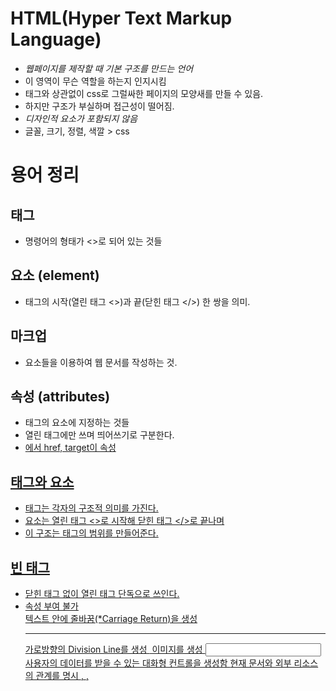 # HTML(Hyper Text Markup Language)
- *웹페이지를 제작할 때 기본 구조를 만드는 언어*
-	이 영역이 무슨 역할을 하는지 인지시킴
-	태그와 상관없이 css로 그럴싸한 페이지의 모양새를 만들 수 있음.
-	하지만 구조가 부실하며 접근성이 떨어짐.
- *디자인적 요소가 포함되지 않음*
- 글꼴, 크기, 정렬, 색깔 > css


# 용어 정리
## 태그
- 명령어의 형태가 <>로 되어 있는 것들

## 요소 (element)
- 태그의 시작(열린 태그 <>)과 끝(닫힌 태그 </>) 한 쌍을 의미.

## 마크업
- 요소들을 이용하여 웹 문서를 작성하는 것.

## 속성 (attributes)
- 태그의 요소에 지정하는 것들
- 열린 태그에만 쓰며 띄어쓰기로 구분한다.
- <a href="" target="_blank">에서 href, target이 속성

## 태그와 요소
- 태그는 각자의 구조적 의미를 가진다.
- 요소는 열린 태그 <>로 시작해 닫힌 태그 </>로 끝나며
- 이 구조는 태그의 범위를 만들어준다.

## 빈 태그
- 닫힌 태그 없이 열린 태그 단독으로 쓰인다.
- 속성 부여 불가
  <br> 텍스트 안에 줄바꿈(*Carriage Return)을 생성
  <hr> 가로방향의 Division Line를 생성
  <img>	이미지를 생성
  <input>	사용자의 데이터를 받을 수 있는 대화형 컨트롤을 생성함
  <link>	현재 문서와 외부 리소스의 관계를 명시
  <meta>	<base>, <link>, <script>, <style>, <title>과 같은 다른 메타 관련 요소로 나타낼 수 없는 메타데이터를 나타냄

## 속성(attributes) = "값(value)"
- 속성
  + 태그의 기능을 확장해서 사용할 수 있게 한다.
  + 속성은 열린 태그 안에 작성하며 띄어쓰기로 구분한다.
       <TAG 속성="값"></TAG>
       <a href="#" class="naver-link">네이버</a>

### 논리 속성
- 별도의 값 없이 사용
- 쓰면 적용, 안 쓰면 미적용
-	select, disabled 등이 있다

### 개별 속성
- 특정 태그에 특정하게 쓸 수 있는 속성
- ex) a-href / img-src

### 전역 속성
- HTML 요소 공통으로 사용 가능한 속성
- 태그 상관없이 쓸 수 있는 속성
- *id*
  + 요소에 고유의 식별자를 정의
	+ 한 요소에 유일한 id를 가질 수 있다
- *class*
  + 요소에 별칭을 지정
  + 여러 요소를 같은 클래스로 그룹화
  + 한 요소에 여러 class(공백으로 구분)
- *style*
  + 요소에 직접 스타일을 지정할 수 있다(인라인 스타일)
- *title*
  + 요소에 마우스 포커스했을 때 설명 지정
	+ <abbr>의 속성이기도 함
- data-*
  사용자 정의 데이터 속성
   JS에서 이용할 수 있는 데이터를 저장해두는 용도


## 부모요소 / 자식요소 - 형제요소
- 태그는 *중첩* 기능을 통해 부모 자식요소의 단계적 구조 만들 수 있다.
<nav>			       부모
  <h1>대전 맛집></h1>   nav 자식, ul 형제
  <ul>                 nav 자식, h1 형제
    <li>성심당1</li>    nav 후손, ul 자식, li 형제
    <li>성심당2</li>
    <li>성심당3</li>
  </ul>
</nav>

## 블록 요소와 인라인 요소
### 1. 블록 요소
- 사용 가능한 최대 가로 너비를 점유(100%)
  + 마크업 시 자동으로 줄바꿈이 일어남
  + 가로, 세로 크기 지정 가능
- 또 다른 블록 요소와 인라인 요소 중첩 가능
- 거의 대부분의 태그가 블록 요소의 성질을 갖고 있다.

 ### 2. 인라인 요소
- 필요한 만큼의 너비를 사용
	 + 마크업 시 자동 줄바꿈 없음 (한 줄에 출력)
	 + 가로 세로 크기 지정 불가
- 텍스트와 인라인 요소 중첩 가능, 블록 요소는 중첩 불가

----------------------------------------------------------
# 상대경로: 나를 기준으로 찾아감
		 ./ : 현재 폴더에서 진입함(생략 가능)
		 ../ : 상위 폴더로 나가서 진입함
# 절대경로: 고유 주소로 찾아감(풀경로)
		  파일 주소가 유동적일 때 사용
		E:\git_study
		http://~~

## 특수문자 기호
&nbsp; : 스페이스 공백
&lt; : <
&gt; : >
&amp; : &

추가 내용 : https://www.freeformatter.com/html-entities.html`